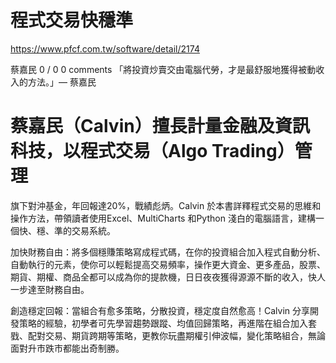 # 程式交易快穩準
https://www.pfcf.com.tw/software/detail/2174

蔡嘉民
0 / 0 0 comments
「將投資炒賣交由電腦代勞，才是最舒服地獲得被動收入的方法。」— 蔡嘉民

 

# 蔡嘉民（Calvin）擅長計量金融及資訊科技，以程式交易（Algo Trading）管理
旗下對沖基金，年回報達20%，戰績彪炳。Calvin 於本書詳釋程式交易的思維和操作方法，帶領讀者使用Excel、MultiCharts 和Python 淺白的電腦語言，建構一個快、穩、準的交易系統。

 

加快財務自由：將多個穩賺策略寫成程式碼，在你的投資組合加入程式自動分析、自動執行的元素，使你可以輕鬆提高交易頻率，操作更大資金、更多產品，股票、期貨、期權、商品全都可以成為你的提款機，日日夜夜獲得源源不斷的收入，快人一步達至財務自由。

 

創造穩定回報：當組合有愈多策略，分散投資，穩定度自然愈高！Calvin 分享開發策略的經驗，初學者可先學習趨勢跟蹤、均值回歸策略，再進階在組合加入套戥、配對交易、期貨跨期等策略，更教你玩盡期權引伸波幅，變化策略組合，無論面對升市跌市都能出奇制勝。
